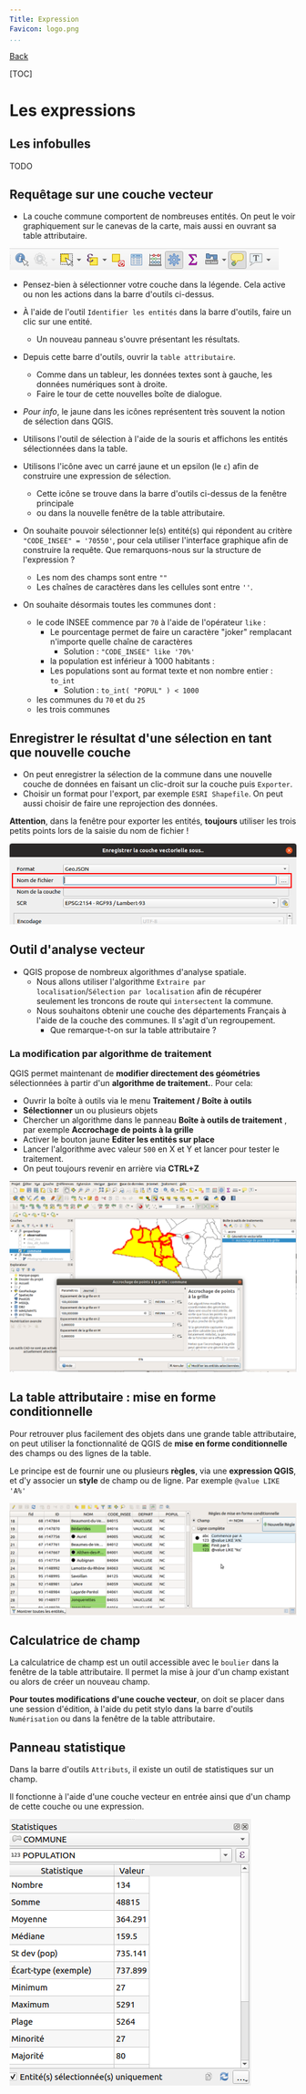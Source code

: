 ```yaml
---
Title: Expression
Favicon: logo.png
...
```


[Back](index.md)

[TOC]

# Les expressions

## Les infobulles

TODO

## Requêtage sur une couche vecteur

* La couche commune comportent de nombreuses entités. On peut le voir graphiquement sur le canevas de la carte, 
mais aussi en ouvrant sa table attributaire.

![Barre outil vecteur](./media/vector_toolbar.png)

* Pensez-bien à sélectionner votre couche dans la légende. Cela active ou non les actions dans la barre d'outils ci-dessus.
* À l'aide de l'outil `Identifier les entités` dans la barre d'outils, faire un clic sur une entité.
    * Un nouveau panneau s'ouvre présentant les résultats.
* Depuis cette barre d'outils, ouvrir la `table attributaire`.
    * Comme dans un tableur, les données textes sont à gauche, les données numériques sont à droite.
    * Faire le tour de cette nouvelles boîte de dialogue.
* *Pour info*, le jaune dans les icônes représentent très souvent la notion de sélection dans QGIS.
* Utilisons l'outil de sélection à l'aide de la souris et affichons les entités sélectionnées dans la table.
* Utilisons l'icône avec un carré jaune et un epsilon (le `ε`) afin de construire une expression de sélection.
    * Cette icône se trouve dans la barre d'outils ci-dessus de la fenêtre principale
    * ou dans la nouvelle fenêtre de la table attributaire.

* On souhaite pouvoir sélectionner le(s) entité(s) qui répondent au critère `"CODE_INSEE" = '70550'`, pour cela utiliser 
l'interface graphique afin de construire la requête. Que remarquons-nous sur la structure de l'expression ?
    * Les nom des champs sont entre `""`
    * Les chaînes de caractères dans les cellules sont entre `''`.
* On souhaite désormais toutes les communes dont :
    * le code INSEE commence par `70` à l'aide de l'opérateur `like` :
        * Le pourcentage permet de faire un caractère "joker" remplacant n'importe quelle chaîne de caractères
            * Solution : `"CODE_INSEE" like '70%'`
        * la population est inférieur à 1000 habitants : 
        * Les populations sont au format texte et non nombre entier : `to_int`
            * Solution : `to_int( "POPUL" ) < 1000`
    * les communes du `70` et du `25`
    * les trois communes 

## Enregistrer le résultat d'une sélection en tant que nouvelle couche

* On peut enregistrer la sélection de la commune dans une nouvelle couche de données en faisant un clic-droit sur la couche puis `Exporter`.
* Choisir un format pour l'export, par exemple `ESRI Shapefile`. On peut aussi choisir de faire une reprojection des données.

**Attention**, dans la fenêtre pour exporter les entités, **toujours** utiliser les trois petits points lors de la saisie du nom de fichier !

![Exporter couche vecteur](./media/save_as.png)

## Outil d'analyse vecteur

* QGIS propose de nombreux algorithmes d'analyse spatiale. 
    * Nous allons utiliser l'algorithme `Extraire par localisation`/`Sélection par localisation` afin de récupérer seulement les troncons de route qui `intersectent` la commune.
    * Nous souhaitons obtenir une couche des départements Français à l'aide de la couche des communes. Il s'agit d'un regroupement.
        * Que remarque-t-on sur la table attributaire ?

### La modification par algorithme de traitement

QGIS permet maintenant de **modifier directement des géométries** sélectionnées à partir d'un **algorithme de traitement.**. Pour cela:

* Ouvrir la boîte à outils via le menu **Traitement / Boîte à outils**
* **Sélectionner** un ou plusieurs objets
* Chercher un algorithme dans le panneau **Boîte à outils de traitement** , par exemple **Accrochage de points à la grille**
* Activer le bouton jaune **Editer les entités sur place**
* Lancer l'algorithme avec valeur `500` en X et Y et lancer pour tester le traitement.
* On peut toujours revenir en arrière via **CTRL+Z**

![](media/23_numerisation_processing.png "Numérisation via outil de traitement")
     
## La table attributaire : mise en forme conditionnelle

Pour retrouver plus facilement des objets dans une grande table attributaire, on peut utiliser la fonctionnalité de QGIS de **mise en forme conditionnelle** des champs ou des lignes de la table.

Le principe est de fournir une ou plusieurs **règles**, via une **expression QGIS**, et d'y associer un **style** de champ ou de ligne. Par exemple `@value LIKE 'A%'`

![](media/25_table_attributaire_mise_en_forme.png "Table attributaire, mise en forme conditionnelle")

## Calculatrice de champ

La calculatrice de champ est un outil accessible avec le `boulier` dans la fenêtre de la table attributaire. 
Il permet la mise à jour d'un champ existant ou alors de créer un nouveau champ.

**Pour toutes modifications d'une couche vecteur**, on doit se placer dans une session d'édition, à l'aide du petit stylo dans la barre d'outils `Numérisation` ou dans la fenêtre de la table attributaire.

## Panneau statistique

Dans la barre d'outils `Attributs`, il existe un outil de statistiques sur un champ. 

Il fonctionne à l'aide d'une couche vecteur en entrée ainsi que d'un champ de cette couche ou une expression.

![](media/statistique.png "Les statistiques sur une table")
